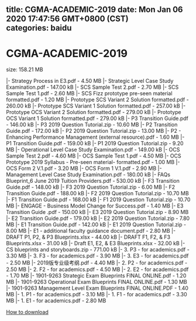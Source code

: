 
title: CGMA-ACADEMIC-2019
date: Mon Jan 06 2020 17:47:56 GMT+0800 (CST)    
categories: baidu
---

# CGMA-ACADEMIC-2019
size: 158.21 MB
 
 
|- Strategy Process in E3.pdf - 4.50 MB
|- Strategic Level Case Study Examination.pdf - 147.00 kB
|- SCS Sample Test 2.pdf - 2.70 MB
|- SCS Sample Test 1.pdf - 2.60 MB
|- SCS Fizz prototype pre-seen material formatted.pdf - 1.20 MB
|- Prototype SCS Variant 2 Solution formatted.pdf - 260.00 kB
|- Prototype SCS Variant 1 Solution formatted.pdf - 257.00 kB
|- Prototype OCS Variant 2 Solution formatted.pdf - 279.00 kB
|- Prototype OCS Variant 1 Solution formatted.pdf - 279.00 kB
|- P3 Transition Guide.pdf - 146.00 kB
|- P3 2019 Question Tutorial.zip - 10.60 MB
|- P2 Transition Guide.pdf - 172.00 kB
|- P2 2019 Question Tutorial.zip - 13.00 MB
|- P2 - Enhancing Performance Management (external resource).pdf - 1.60 MB
|- P1 Transition Guide.pdf - 159.00 kB
|- P1 2019 Question Tutorial.zip - 9.20 MB
|- Operational Level Case Study Examination.pdf - 149.00 kB
|- OCS Sample Test 2.pdf - 4.60 MB
|- OCS Sample Test 1.pdf - 4.50 MB
|- OCS Prototype 2019 Syllabus - Pre-seen material- formatted.pdf - 1.00 MB
|- OCS Form 2 V.1.pdf - 3.20 MB
|- OCS Form 1 V.1.pdf - 2.90 MB
|- Management Level Case Study Examination.pdf - 180.00 kB
|- FAQs Blueprint_6 June 2019 Tuition Providers.pdf - 530.00 kB
|- F3 Transition Guide.pdf - 148.00 kB
|- F3 2019 Question Tutorial.zip - 6.00 MB
|- F2 Transition Guide.pdf - 188.00 kB
|- F2 2019 Question Tutorial.zip - 10.70 MB
|- F1 Transition Guide.pdf - 168.00 kB
|- F1 2019 Question Tutorial.zip - 10.70 MB
|- ENGAGE - Business Model Change for Success.pdf - 1.40 MB
|- E3 Transition Guide .pdf - 150.00 kB
|- E3 2019 Question Tutorial.zip - 8.90 MB
|- E2 Transition Guide.pdf - 179.00 kB
|- E2 2019 Question Tutorial.zip - 7.80 MB
|- E1 Transition Guide.pdf - 142.00 kB
|- E1 2019 Question Tutorial.zip - 8.00 MB
|- E1 - additional faculty guidance document.pdf - 2.80 MB
|- DRAFT P1, P2, & P3 Blueprints.xlsx - 44.00 kB
|- DRAFT F1, F2, & F3 Blueprints.xlsx - 31.00 kB
|- Draft E1, E2, & E3 Blueprints.xlsx - 32.00 kB
|- CS blueprints and storyboards.zip - 771.00 kB
|- 3. P3 - for academics.pdf - 3.30 MB
|- 3. F3 - for academics.pdf - 3.90 MB
|- 3. E3 - for academics.pdf - 2.50 MB
|- 2019版专业级考纲.pdf - 4.40 MB
|- 2. P2 - for academics.pdf - 2.50 MB
|- 2. F2 - for academics.pdf - 4.50 MB
|- 2. E2 - for academics.pdf - 1.70 MB
|- 1901-9263 Strategic Exam Blueprints FINAL ONLINE.pdf - 1.20 MB
|- 1901-9263 Operational Exam Blueprints FINAL ONLINE.pdf - 1.30 MB
|- 1901-9263 Management Level Exam Blueprints FINAL ONLINE.PDF - 1.40 MB
|- 1. P1 - for academics.pdf - 3.10 MB
|- 1. F1 - for academics.pdf - 3.30 MB
|- 1. E1 - for academics.pdf - 2.80 MB

[How to download](https://bpcam.bemobtrk.com/go/2ceec3aa-1ca2-46d6-b9ff-aaa5c184517c?jno=1343)